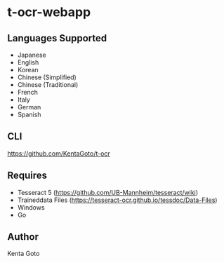 # t-ocr-webapp

## Languages Supported
- Japanese
- English
- Korean
- Chinese (Simplified)
- Chinese (Traditional)
- French
- Italy
- German
- Spanish

## CLI
https://github.com/KentaGoto/t-ocr

## Requires
- Tesseract 5 (https://github.com/UB-Mannheim/tesseract/wiki)
- Traineddata Files (https://tesseract-ocr.github.io/tessdoc/Data-Files)
- Windows
- Go

## Author
Kenta Goto
